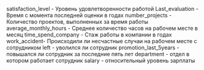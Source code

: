 satisfaction_level​ - Уровень удовлетворенности работой
Last_evaluation ​- Время с момента последней оценки в годах
number_projects​ - Количество проектов, выполненных за время работы
average_monthly_hours​ - Среднее количество часов на рабочем месте в месяц
time_spend_company​ - Стаж работы в компании в годах
work_accident​ - Происходили ли несчастные случаи на рабочем месте с сотрудником
left​ - уволился ли сотрудник
promotion_last_5years​ - повышался ли сотрудник за последние пять лет
department ​- отдел в котором работает сотрудник
salary​ - относительный уровень зарплаты
